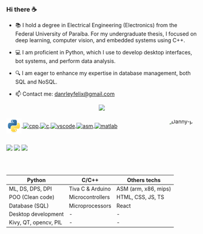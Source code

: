 ### Hi there ☕

- 📚 I hold a degree in Electrical Engineering (Electronics) from the Federal University of Paraíba. For my undergraduate thesis, I focused on deep learning, computer vision, and embedded systems using C++.
- 💻 I am proficient in Python, which I use to develop desktop interfaces, bot systems, and perform data analysis.
- 🔍 I am eager to enhance my expertise in database management, both SQL and NoSQL.

- 📫 Contact me: danrleyfelix@gmail.com

<div align="center">
  <a href="https://github.com/DanrleyFelix">
  <img height="160em" src="https://github-readme-stats.vercel.app/api/top-langs/?username=DanrleyFelix&layout=compact&langs_count=7&theme=dark"/>
</div>
</div>
<div style="display: inline_block"><br>
  <img align="center" alt="Python" height="40" width="40" src="https://raw.githubusercontent.com/devicons/devicon/master/icons/python/python-original.svg">
  <a href="">
    <img src="https://github.com/get-icon/geticon/blob/master/icons/c-plusplus.svg" alt="cpp" align="center" width="40" height="40 />
  </a>
  <a href="">
    <img src="https://github.com/get-icon/geticon/blob/master/icons/c.svg" align="center" alt="c" width="40" height="40"/>
  </a>
  <a href="https://code.visualstudio.com/">
    <img src="https://cdn.jsdelivr.net/gh/devicons/devicon/icons/vscode/vscode-original.svg" alt="vscode" align="center" width="40" height="40"/>
   </a>
   <a href="">
      <img src="https://github.com/get-icon/geticon/blob/master/icons/assembly.svg" alt="asm" align="center" width="40" height="40"/>
   </a>
  <a href="https://www.mathworks.com/products/matlab.html">
    <img align="center" alt="matlab" height="40" width="40" src="https://upload.wikimedia.org/wikipedia/commons/2/21/Matlab_Logo.png">
  </a>
  <img align="right" alt="Danny-pic" height="150" style="border-radius:50px;" 
       src="https://i.pinimg.com/originals/94/44/a5/9444a5e0fbd7775d79117e9889b181ad.gif">
</div>
  
  ##
 
<div> 
  <a href="https://www.youtube.com/channel/UCMozFNrBh5qvUKq0hlFfeew" target="_blank"><img src="https://img.shields.io/badge/YouTube-FF0000?style=for-the-badge&logo=youtube&logoColor=white" target="_blank"></a>
 <a href="https://discord.gg/KBvGXHjuse" target="_blank"><img src="https://img.shields.io/badge/Discord-7289DA?style=for-the-badge&logo=discord&logoColor=white"
 target="_blank"></a> 
  <a href = "mailto:danrleyfelix@gmail.com><img src="https://img.shields.io/badge/-Gmail-%23333?style=for-the-badge&logo=gmail&logoColor=white" target="_blank"></a>
  <a href="https://www.linkedin.com/in/danrley-felix-083674169/" target="_blank"><img src="https://img.shields.io/badge/-LinkedIn-%230077B5?style=for-the-badge&logo=linkedin&logoColor=white" target="_blank"></a>
</div>

  ##
  
| Python                | C/C++               | Others techs          |  
| --------------------- | ------------------- | --------------------- | 
| ML, DS, DPS, DPI      | Tiva C & Arduino    | ASM (arm, x86, mips)  |
| POO (Clean code)      | Microcontrollers    | HTML, CSS, JS, TS     | 
| Database (SQL)        | Microprocessors     | React                 | 
| Desktop development   |         -           |           -           | 
| Kivy, QT, opencv, PIL |         -           |           -           | 
